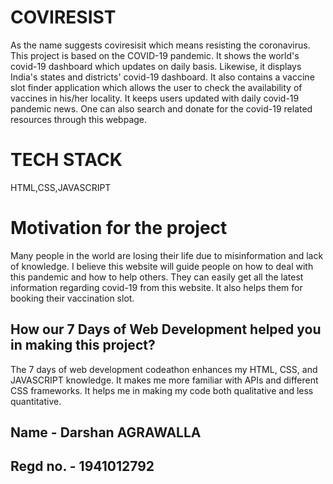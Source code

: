 
# COVIRESIST

As the name suggests coviresisit which means resisting the coronavirus. This project is based on the COVID-19 pandemic. It shows the world's covid-19 dashboard which updates on daily basis. Likewise, it displays India's states and districts' covid-19 dashboard. It also contains a vaccine slot finder application which allows the user to check the availability of vaccines in his/her locality. It keeps users updated with daily covid-19 pandemic news. One can also search and donate for the covid-19 related resources through this webpage.

# TECH STACK
HTML,CSS,JAVASCRIPT

# Motivation for the project

Many people in the world are losing their life due to misinformation and lack of knowledge. I believe this website will guide people on how to deal with this pandemic and how to help others. They can easily get all the latest information regarding covid-19 from this website. It also helps them for booking their vaccination slot.

## How our 7 Days of Web Development helped you in making this project?

The 7 days of web development codeathon enhances my HTML, CSS, and JAVASCRIPT knowledge. It makes me more familiar with APIs and different CSS frameworks. It helps me in making my code both qualitative and less quantitative. 

## Name - Darshan AGRAWALLA
## Regd no. - 1941012792
